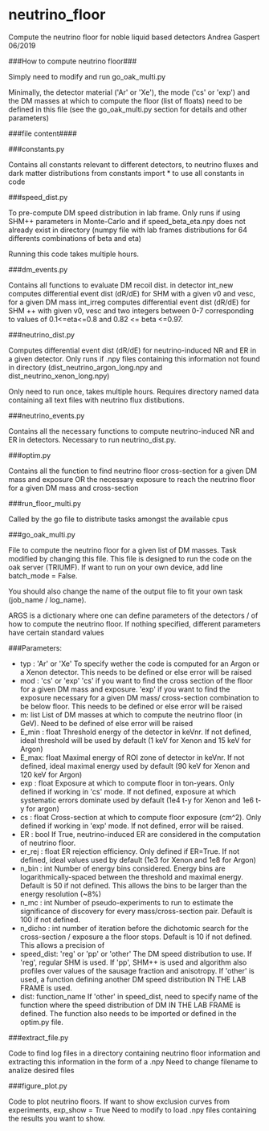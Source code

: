 # neutrino_floor
Compute the neutrino floor for noble liquid based detectors
Andrea Gaspert 06/2019

###How to compute neutrino floor###

Simply need to modify and run go_oak_multi.py

Minimally, the detector material ('Ar' or 'Xe'), the mode ('cs' or 'exp') and the DM masses at which to compute the floor (list of floats) need to be defined in this file (see the go_oak_multi.py section for details and other parameters)

###file content####

###constants.py

Contains all constants relevant to different detectors, to neutrino fluxes and dark matter distributions
from constants import * to use all constants in code

###speed_dist.py

To pre-compute DM speed distribution in lab frame. Only runs if using SHM++ parameters in Monte-Carlo and if speed_beta_eta.npy
does not already exist in directory (numpy file with lab frames distributions for 64 differents combinations of beta and eta)

Running this code takes multiple hours.

###dm_events.py

Contains all functions to evaluate DM recoil dist. in detector
int_new computes differential event dist (dR/dE) for SHM with a given v0 and vesc, for a given DM mass
int_irreg computes differential event dist (dR/dE) for SHM ++ with given v0, vesc and two integers between 0-7 corresponding
to values of 0.1<=eta<=0.8 and 0.82 <= beta <=0.97. 

###neutrino_dist.py

Computes differential event dist (dR/dE) for neutrino-induced NR and ER in a given detector. Only runs if .npy files containing 
this information not found in directory (dist_neutrino_argon_long.npy and dist_neutrino_xenon_long.npy)

Only need to run once, takes multiple hours. Requires directory named data containing all text files with neutrino flux distibutions.

###neutrino_events.py

Contains all the necessary functions to compute neutrino-induced NR and ER in detectors. Necessary to run neutrino_dist.py.


###optim.py

Contains all the function to find neutrino floor cross-section for a given DM mass and exposure OR the necessary exposure to reach
the neutrino floor for a given DM mass and cross-section

###run_floor_multi.py

Called by the go file to distribute tasks amongst the available cpus

###go_oak_multi.py

File to compute the neutrino floor for a given list of DM masses. Task modified by changing this file. This file is designed to run the
code on the oak server (TRIUMF). If want to run on your own device, add line batch_mode = False.

You should also change the name of the output file to fit your own task (job_name / log_name). 

ARGS is a dictionary where one can define parameters of the detectors /  of how to compute the neutrino floor. If nothing specified, different parameters have certain 
standard values

###Parameters:

- typ : 'Ar' or 'Xe' 
To specify wether the code is computed for an Argon or a Xenon detector. This needs to be defined or else error will be raised
- mod : 'cs' or 'exp' 
'cs' if you want to find the cross section of the floor for a given DM mass and exposure. 'exp' if you want to find the exposure necessary for a given DM mass/ cross-section combination to be below floor. This needs to be defined or else error will be raised
- m: list
List of DM masses at which to compute the neutrino floor (in GeV). Need to be defined of else error will be raised
- E_min : float
Threshold energy of the detector in keVnr. If not defined, ideal threshold will be used by default (1 keV for Xenon and 15 keV for Argon)
- E_max: float
Maximal energy of ROI zone of detector in keVnr. If not defined, ideal maximal energy used by default (90 keV for Xenon and  120 keV for Argon)
- exp : float 
Exposure at which to compute floor in ton-years. Only defined if working in 'cs' mode. If not defined, exposure at which systematic errors dominate used by default (1e4 t-y for Xenon and 1e6 t-y for argon)
- cs : float 
Cross-section at which to compute floor exposure (cm^2). Only defined if working in 'exp' mode. If not defined, error will be raised.
- ER : bool
If True, neutrino-induced ER are considered in the computation of neutrino floor.
- er_rej : float 
ER rejection efficiency. Only defined if ER=True. If not defined, ideal values used by default (1e3 for Xenon and 1e8 for Argon)
- n_bin : int 
Number of energy bins considered. Energy bins are logarithmically-spaced between the threshold and maximal energy. Default is 50 if not defined. This allows the bins to be larger than the energy resolution (~8%)
- n_mc : int 
Number of pseudo-experiments to run to estimate the significance of discovery for every mass/cross-section pair. Default is 100 if not defined.
- n_dicho : int 
number of iteration before the dichotomic search for the cross-section / exposure a the floor stops. Default is 10 if not defined. This allows a precision of 
- speed_dist: 'reg' or 'pp' or 'other' 
The DM speed distribution to use. If 'reg', regular SHM is used. If 'pp', SHM++ is used and algorithm also profiles over values of the sausage fraction and anisotropy. If 'other' is used, a function defining another DM speed distribution IN THE LAB FRAME is used.
- dist: function_name 
If 'other' in speed_dist, need to specify name of the function where the speed distribution of DM IN THE LAB FRAME is defined. The function also needs to be imported or defined in the optim.py file.

###extract_file.py

Code to find log files in a directory containing neutrino floor information and extracting this information in the form of a .npy 
Need to change filename to analize desired files

###figure_plot.py

Code to plot neutrino floors. If want to show exclusion curves from experiments, exp_show = True
Need to modify to load .npy files containing the results you want to show.

